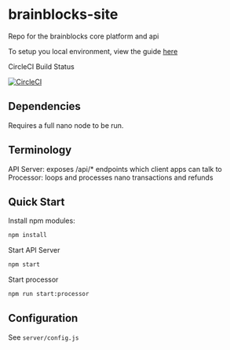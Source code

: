 # brainblocks-site

Repo for the brainblocks core platform and api

To setup you local environment, view the guide [here](https://gist.github.com/schenkty/f4b2dcdf6b5c517862ea3940ecd410d4)

CircleCI Build Status

[![CircleCI](https://circleci.com/gh/brainblocks/brainblocks-site.svg?style=shield&circle-token=d0c1976aa816b7b4f44ced21de40cdb1ec797377)](https://circleci.com/gh/brainblocks/brainblocks-site)

## Dependencies

Requires a full nano node to be run.

## Terminology

API Server: exposes /api/* endpoints which client apps can talk to
Processor: loops and processes nano transactions and refunds

## Quick Start

Install npm modules:

```bash
npm install
```

Start API Server

```bash
npm start
```

Start processor

```bash
npm run start:processor
```

## Configuration

See `server/config.js`
